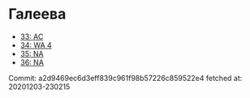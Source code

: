 # Галеева
- [33: AC](33.md)
- [34: WA 4](34.md)
- [35: NA](35.md)
- [36: NA](36.md)

Commit: a2d9469ec6d3eff839c961f98b57226c859522e4
 fetched at: 20201203-230215
